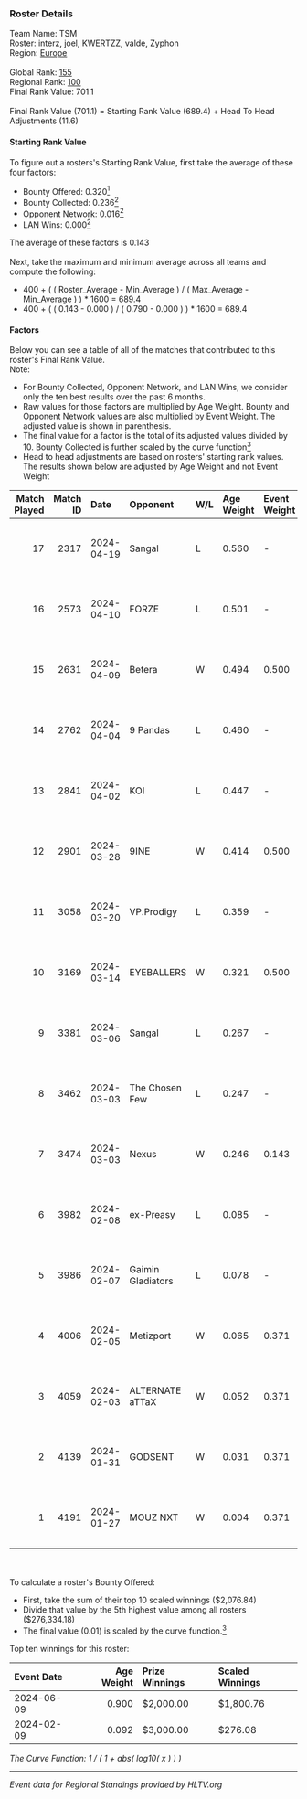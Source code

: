 ### Roster Details<br />
Team Name: TSM<br />
Roster: interz, joel, KWERTZZ, valde, Zyphon<br />
Region: [Europe]( ../standings_europe.md)<br />
<br />
Global Rank: [155](../standings_global.md)<br />
Regional Rank: [100]( ../standings_europe.md)<br />
Final Rank Value:  701.1<br />
<br />
Final Rank Value (701.1) = Starting Rank Value (689.4) + Head To Head Adjustments (11.6)<br />

#### Starting Rank Value<br />
To figure out a rosters's Starting Rank Value, first take the average of these four factors:<br />
- Bounty Offered: 0.320[<sup>1</sup>](#table2)
- Bounty Collected: 0.236[<sup>2</sup>](#table1)
- Opponent Network: 0.016[<sup>2</sup>](#table1)
- LAN Wins: 0.000[<sup>2</sup>](#table1)

The average of these factors is 0.143<br />
<br />
Next, take the maximum and minimum average across all teams and compute the following:<br />
- 400 + ( ( Roster_Average - Min_Average ) / ( Max_Average - Min_Average ) ) * 1600 = 689.4
- 400 + ( ( 0.143 - 0.000 ) / ( 0.790 - 0.000 ) ) * 1600 = 689.4


#### Factors<br />
Below you can see a table of all of the matches that contributed to this roster's Final Rank Value.<br />
Note:<br />

- For Bounty Collected, Opponent Network, and LAN Wins, we consider only the ten best results over the past 6 months.
- Raw values for those factors are multiplied by Age Weight. Bounty and Opponent Network values are also multiplied by Event Weight. The adjusted value is shown in parenthesis.
- The final value for a factor is the total of its adjusted values divided by 10. Bounty Collected is further scaled by the curve function[<sup>3</sup>](#curveFunction)
- Head to head adjustments are based on rosters' starting rank values. The results shown below are adjusted by Age Weight and not Event Weight
<span id="table1"></span><br />


| Match Played | Match ID | Date       | Opponent          | W/L | Age Weight | Event Weight | Bounty Collected | Opponent Network | LAN Wins  | H2H Adj. | Roster                               |
| -: | -: | :- | :- | :- | :- | :- | :- | :- | :- | -: | :- |
|           17 |     2317 | 2024-04-19 | Sangal            | L   | 0.560      | -            | -                | -                | -         |    -1.81 | interz, joel, KWERTZZ, valde, Zyphon |
|           16 |     2573 | 2024-04-10 | FORZE             | L   | 0.501      | -            | -                | -                | -         |    -2.78 | joel, KWERTZZ, MoDo, valde, Zyphon   |
|           15 |     2631 | 2024-04-09 | Betera            | W   | 0.494      | 0.500        | 0.007 (0.002)    | 0.049 (0.012)    | 0 (0.000) |     8.34 | joel, KWERTZZ, MoDo, valde, Zyphon   |
|           14 |     2762 | 2024-04-04 | 9 Pandas          | L   | 0.460      | -            | -                | -                | -         |    -1.72 | joel, KWERTZZ, poizon, valde, Zyphon |
|           13 |     2841 | 2024-04-02 | KOI               | L   | 0.447      | -            | -                | -                | -         |    -1.35 | joel, KWERTZZ, poizon, valde, Zyphon |
|           12 |     2901 | 2024-03-28 | 9INE              | W   | 0.414      | 0.500        | 0.000 (0.000)    | 0.075 (0.015)    | 0 (0.000) |     3.62 | joel, KWERTZZ, poizon, valde, Zyphon |
|           11 |     3058 | 2024-03-20 | VP.Prodigy        | L   | 0.359      | -            | -                | -                | -         |    -3.24 | joel, KWERTZZ, poizon, valde, Zyphon |
|           10 |     3169 | 2024-03-14 | EYEBALLERS        | W   | 0.321      | 0.500        | 0.007 (0.001)    | 0.571 (0.092)    | 0 (0.000) |     7.72 | interz, joel, MoDo, valde, Zyphon    |
|            9 |     3381 | 2024-03-06 | Sangal            | L   | 0.267      | -            | -                | -                | -         |    -0.79 | interz, JACKZ, joel, poizon, valde   |
|            8 |     3462 | 2024-03-03 | The Chosen Few    | L   | 0.247      | -            | -                | -                | -         |    -4.04 | joel, KWERTZZ, poizon, valde, Zyphon |
|            7 |     3474 | 2024-03-03 | Nexus             | W   | 0.246      | 0.143        | 0.018 (0.001)    | 0.480 (0.017)    | 0 (0.000) |     5.50 | joel, KWERTZZ, poizon, valde, Zyphon |
|            6 |     3982 | 2024-02-08 | ex-Preasy         | L   | 0.085      | -            | -                | -                | -         |    -0.89 | joel, KWERTZZ, MoDo, valde, Zyphon   |
|            5 |     3986 | 2024-02-07 | Gaimin Gladiators | L   | 0.078      | -            | -                | -                | -         |    -0.33 | joel, KWERTZZ, MoDo, valde, Zyphon   |
|            4 |     4006 | 2024-02-05 | Metizport         | W   | 0.065      | 0.371        | 0.051 (0.001)    | 0.460 (0.011)    | 0 (0.000) |     1.62 | joel, KWERTZZ, MoDo, valde, Zyphon   |
|            3 |     4059 | 2024-02-03 | ALTERNATE aTTaX   | W   | 0.052      | 0.371        | 0.041 (0.001)    | 0.638 (0.012)    | 0 (0.000) |     1.41 | joel, KWERTZZ, MoDo, valde, Zyphon   |
|            2 |     4139 | 2024-01-31 | GODSENT           | W   | 0.031      | 0.371        | 0.000 (0.000)    | 0.001 (0.000)    | 0 (0.000) |     0.22 | interz, joel, KWERTZZ, MoDo, valde   |
|            1 |     4191 | 2024-01-27 | MOUZ NXT          | W   | 0.004      | 0.371        | 0.169 (0.000)    | 1.000 (0.002)    | 0 (0.000) |     0.13 | interz, joel, KWERTZZ, MoDo, valde   |

<br />
<span id="table2"></span><br />
To calculate a roster's Bounty Offered:<br />

- First, take the sum of their top 10 scaled winnings ($2,076.84)
- Divide that value by the 5th highest value among all rosters ($276,334.18)
- The final value (0.01) is scaled by the curve function.[<sup>3</sup>](#curveFunction)

Top ten winnings for this roster:<br />

| Event Date | Age Weight | Prize Winnings | Scaled Winnings |
| :- | -: | :- | :- |
| 2024-06-09 |      0.900 | $2,000.00      | $1,800.76       |
| 2024-02-09 |      0.092 | $3,000.00      | $276.08         |


<span id="curveFunction"></span>_The Curve Function: 1 / ( 1 + abs( log10( x ) ) )_<br />

---
_Event data for Regional Standings provided by HLTV.org_<br />

